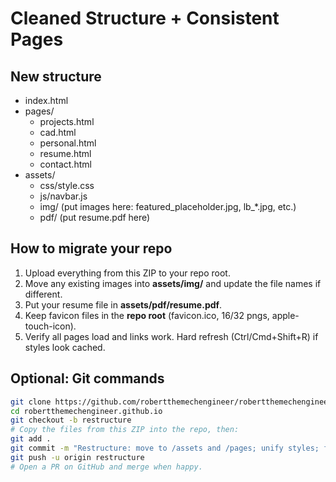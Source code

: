 # Cleaned Structure + Consistent Pages

## New structure
- index.html
- pages/
  - projects.html
  - cad.html
  - personal.html
  - resume.html
  - contact.html
- assets/
  - css/style.css
  - js/navbar.js
  - img/  (put images here: featured_placeholder.jpg, lb_*.jpg, etc.)
  - pdf/  (put resume.pdf here)

## How to migrate your repo
1. Upload everything from this ZIP to your repo root.
2. Move any existing images into **assets/img/** and update the file names if different.
3. Put your resume file in **assets/pdf/resume.pdf**.
4. Keep favicon files in the **repo root** (favicon.ico, 16/32 pngs, apple-touch-icon).
5. Verify all pages load and links work. Hard refresh (Ctrl/Cmd+Shift+R) if styles look cached.

## Optional: Git commands
```bash
git clone https://github.com/robertthemechengineer/robertthemechengineer.github.io.git
cd robertthemechengineer.github.io
git checkout -b restructure
# Copy the files from this ZIP into the repo, then:
git add .
git commit -m "Restructure: move to /assets and /pages; unify styles; fix home link blocks"
git push -u origin restructure
# Open a PR on GitHub and merge when happy.
```
